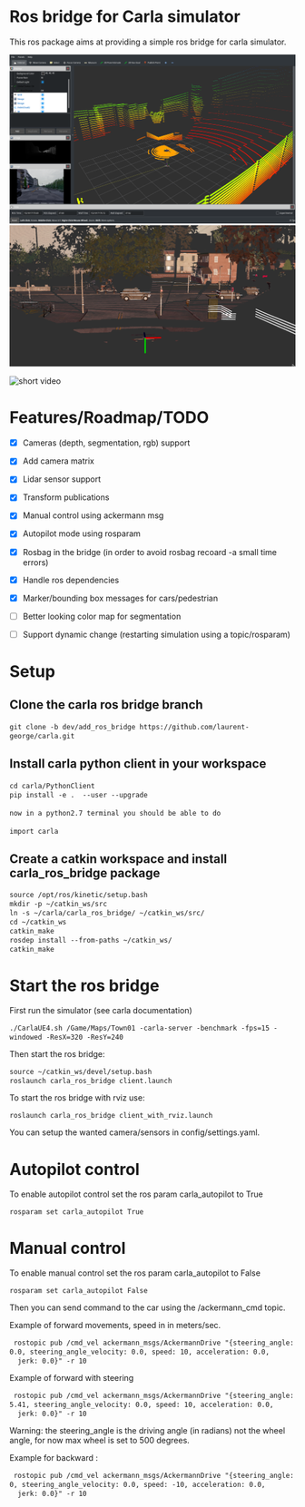 
# Ros bridge for Carla simulator

This ros package aims at providing a simple ros bridge for carla simulator.

![rviz setup](./assets/rviz_carla_default.png "rviz")
![depthcloud](./assets/depth_cloud_and_lidar.png "depthcloud")

![short video](https://youtu.be/S_NoN2GBtdY)


# Features/Roadmap/TODO

- [x] Cameras (depth, segmentation, rgb) support
- [x] Add camera matrix
- [x] Lidar sensor support
- [x] Transform publications
- [x] Manual control using ackermann msg
- [x] Autopilot mode using rosparam 
- [x] Rosbag in the bridge (in order to avoid rosbag recoard -a small time errors)
- [x] Handle ros dependencies
- [x] Marker/bounding box messages for cars/pedestrian
- [ ] Better looking color map for segmentation
- [ ] Support dynamic change (restarting simulation using a topic/rosparam)


# Setup

## Clone the carla ros bridge branch

    git clone -b dev/add_ros_bridge https://github.com/laurent-george/carla.git

## Install carla python client in your workspace

    cd carla/PythonClient
    pip install -e .  --user --upgrade   

    now in a python2.7 terminal you should be able to do

    import carla

## Create a catkin workspace and install carla_ros_bridge package

    source /opt/ros/kinetic/setup.bash
    mkdir -p ~/catkin_ws/src 
    ln -s ~/carla/carla_ros_bridge/ ~/catkin_ws/src/
    cd ~/catkin_ws
    catkin_make 
    rosdep install --from-paths ~/catkin_ws/ 
    catkin_make 
    
    
# Start the ros bridge

First run the simulator (see carla documentation)

    ./CarlaUE4.sh /Game/Maps/Town01 -carla-server -benchmark -fps=15 -windowed -ResX=320 -ResY=240

Then start the ros bridge:

    source ~/catkin_ws/devel/setup.bash
    roslaunch carla_ros_bridge client.launch
    
To start the ros bridge with rviz use:

    roslaunch carla_ros_bridge client_with_rviz.launch
    
You can setup the wanted camera/sensors in config/settings.yaml.

# Autopilot control

To enable autopilot control set the ros param carla_autopilot to True

    rosparam set carla_autopilot True
    
# Manual control 

To enable manual control set the ros param carla_autopilot to False

    rosparam set carla_autopilot False
    

Then you can send command to the car using the /ackermann_cmd topic.

Example of forward movements, speed in in meters/sec.

     rostopic pub /cmd_vel ackermann_msgs/AckermannDrive "{steering_angle: 0.0, steering_angle_velocity: 0.0, speed: 10, acceleration: 0.0,
      jerk: 0.0}" -r 10
  
  
Example of forward with steering
  
     rostopic pub /cmd_vel ackermann_msgs/AckermannDrive "{steering_angle: 5.41, steering_angle_velocity: 0.0, speed: 10, acceleration: 0.0,
      jerk: 0.0}" -r 10
      
  Warning: the steering_angle is the driving angle (in radians) not the wheel angle, for now max wheel is set to 500 degrees.
  
  
Example for backward :

     rostopic pub /cmd_vel ackermann_msgs/AckermannDrive "{steering_angle: 0, steering_angle_velocity: 0.0, speed: -10, acceleration: 0.0,
      jerk: 0.0}" -r 10

